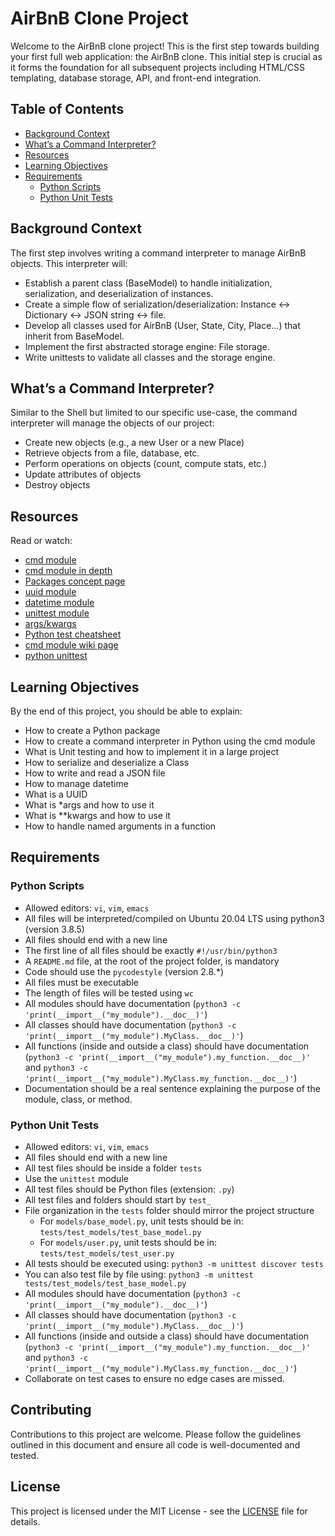 # AirBnB Clone Project

Welcome to the AirBnB clone project! This is the first step towards building your first full web application: the AirBnB clone. This initial step is crucial as it forms the foundation for all subsequent projects including HTML/CSS templating, database storage, API, and front-end integration.

## Table of Contents
- [Background Context](#background-context)
- [What’s a Command Interpreter?](#whats-a-command-interpreter)
- [Resources](#resources)
- [Learning Objectives](#learning-objectives)
- [Requirements](#requirements)
  - [Python Scripts](#python-scripts)
  - [Python Unit Tests](#python-unit-tests)

## Background Context
The first step involves writing a command interpreter to manage AirBnB objects. This interpreter will:
- Establish a parent class (BaseModel) to handle initialization, serialization, and deserialization of instances.
- Create a simple flow of serialization/deserialization: Instance <-> Dictionary <-> JSON string <-> file.
- Develop all classes used for AirBnB (User, State, City, Place…) that inherit from BaseModel.
- Implement the first abstracted storage engine: File storage.
- Write unittests to validate all classes and the storage engine.

## What’s a Command Interpreter?
Similar to the Shell but limited to our specific use-case, the command interpreter will manage the objects of our project:
- Create new objects (e.g., a new User or a new Place)
- Retrieve objects from a file, database, etc.
- Perform operations on objects (count, compute stats, etc.)
- Update attributes of objects
- Destroy objects

## Resources
Read or watch:
- [cmd module](https://docs.python.org/3/library/cmd.html)
- [cmd module in depth](https://pymotw.com/3/cmd/)
- [Packages concept page](https://docs.python.org/3/tutorial/modules.html#packages)
- [uuid module](https://docs.python.org/3/library/uuid.html)
- [datetime module](https://docs.python.org/3/library/datetime.html)
- [unittest module](https://docs.python.org/3/library/unittest.html)
- [args/kwargs](https://realpython.com/python-kwargs-and-args/)
- [Python test cheatsheet](https://docs.python-guide.org/writing/tests/)
- [cmd module wiki page](https://en.wikipedia.org/wiki/Cmd_(Python_module))
- [python unittest](https://docs.python.org/3/library/unittest.html)

## Learning Objectives
By the end of this project, you should be able to explain:
- How to create a Python package
- How to create a command interpreter in Python using the cmd module
- What is Unit testing and how to implement it in a large project
- How to serialize and deserialize a Class
- How to write and read a JSON file
- How to manage datetime
- What is a UUID
- What is *args and how to use it
- What is **kwargs and how to use it
- How to handle named arguments in a function

## Requirements

### Python Scripts
- Allowed editors: `vi`, `vim`, `emacs`
- All files will be interpreted/compiled on Ubuntu 20.04 LTS using python3 (version 3.8.5)
- All files should end with a new line
- The first line of all files should be exactly `#!/usr/bin/python3`
- A `README.md` file, at the root of the project folder, is mandatory
- Code should use the `pycodestyle` (version 2.8.*)
- All files must be executable
- The length of files will be tested using `wc`
- All modules should have documentation (`python3 -c 'print(__import__("my_module").__doc__)'`)
- All classes should have documentation (`python3 -c 'print(__import__("my_module").MyClass.__doc__)'`)
- All functions (inside and outside a class) should have documentation (`python3 -c 'print(__import__("my_module").my_function.__doc__)'` and `python3 -c 'print(__import__("my_module").MyClass.my_function.__doc__)'`)
- Documentation should be a real sentence explaining the purpose of the module, class, or method.

### Python Unit Tests
- Allowed editors: `vi`, `vim`, `emacs`
- All files should end with a new line
- All test files should be inside a folder `tests`
- Use the `unittest` module
- All test files should be Python files (extension: `.py`)
- All test files and folders should start by `test_`
- File organization in the `tests` folder should mirror the project structure
  - For `models/base_model.py`, unit tests should be in: `tests/test_models/test_base_model.py`
  - For `models/user.py`, unit tests should be in: `tests/test_models/test_user.py`
- All tests should be executed using: `python3 -m unittest discover tests`
- You can also test file by file using: `python3 -m unittest tests/test_models/test_base_model.py`
- All modules should have documentation (`python3 -c 'print(__import__("my_module").__doc__)'`)
- All classes should have documentation (`python3 -c 'print(__import__("my_module").MyClass.__doc__)'`)
- All functions (inside and outside a class) should have documentation (`python3 -c 'print(__import__("my_module").my_function.__doc__)'` and `python3 -c 'print(__import__("my_module").MyClass.my_function.__doc__)'`)
- Collaborate on test cases to ensure no edge cases are missed.

## Contributing
Contributions to this project are welcome. Please follow the guidelines outlined in this document and ensure all code is well-documented and tested.

## License
This project is licensed under the MIT License - see the [LICENSE](LICENSE) file for details.
